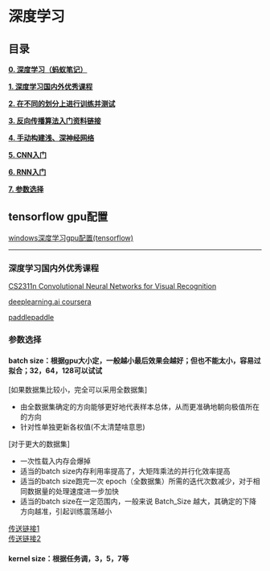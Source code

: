 # 深度学习

## 目录

[**0. 深度学习（蚂蚁笔记）**](https://leanote.com/note/5a2741edf40b55511b000000)

[**1. 深度学习国内外优秀课程**](#深度学习国内外优秀课程)

[**2. 在不同的划分上进行训练并测试**](1.train_test)

[**3. 反向传播算法入门资料链接**](2.backpropagation)

[**4. 手动构建浅、深神经网络**](3.nn_scratch)

[**5. CNN入门**](4.cnn)

[**6. RNN入门**](5.rnn)

[**7. 参数选择**](#参数选择)

## tensorflow gpu配置
[windows深度学习gpu配置(tensorflow)](tensorflow_gpu_windows.md)

---

### 深度学习国内外优秀课程

[CS2311n Convolutional Neural Networks for Visual Recognition](https://cs231n.github.io/)

[deeplearning.ai coursera](https://www.coursera.org/specializations/deep-learning)

[paddlepaddle](http://ai.baidu.com/paddlepaddle)

### 参数选择

#### batch size：根据gpu大小定，一般越小最后效果会越好；但也不能太小，容易过拟合；32，64，128可以试试<br>
 
 [如果数据集比较小，完全可以采用全数据集]<br>
   - 由全数据集确定的方向能够更好地代表样本总体，从而更准确地朝向极值所在的方向<br>
   - 针对性单独更新各权值(不太清楚啥意思) <br>
   
 [对于更大的数据集]<br>
   - 一次性载入内存会爆掉
   - 适当的batch size内存利用率提高了，大矩阵乘法的并行化效率提高<br>
   - 适当的batch size跑完一次 epoch（全数据集）所需的迭代次数减少，对于相同数据量的处理速度进一步加快<br>
   - 适当的batch size在一定范围内，一般来说 Batch_Size 越大，其确定的下降方向越准，引起训练震荡越小<br>
 
 [传送链接1](https://blog.csdn.net/s_sunnyy/article/details/65445197)<br>
 [传送链接2](https://blog.csdn.net/qq_20259459/article/details/53943413)
 
#### kernel size：根据任务调，3，5，7等


